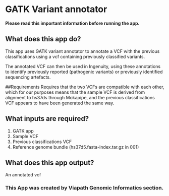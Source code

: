 # GATK Variant annotator

**Please read this important information before running the app.**
## What does this app do?

This app uses GATK variant annotator to annotate a VCF with the previous classifications using a vcf containing previously classified variants.

The annotated VCF can then be used in Ingenuity, using these annotations to identify previously reported (pathogenic variants) or previously identified sequencing artefacts.

##Requirements
Requires that the two VCFs are compatible with each other, which for our purposes means that the sample VCF is derived from alignment to hs37ds through Mokapipe, and the previous classifications VCF appears to have been generated the same way.

## What inputs are required?
1. GATK app
2. Sample VCF
3. Previous classifications VCF
4. Reference genome bundle (hs37d5.fasta-index.tar.gz in 001)


## What does this app output?
An annotated vcf

### This App was created by Viapath Genomic Informatics section.